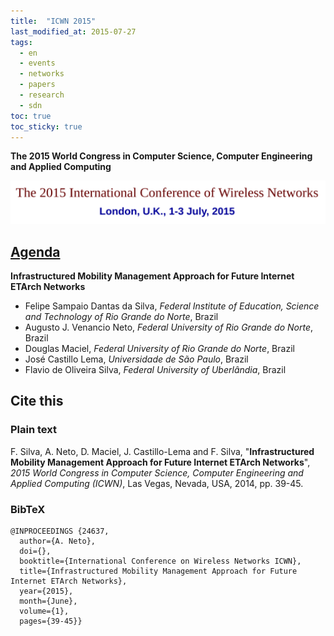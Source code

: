 ```yaml
---
title:  "ICWN 2015"
last_modified_at: 2015-07-27
tags:
  - en
  - events
  - networks
  - papers
  - research
  - sdn
toc: true
toc_sticky: true
---
```


**The 2015 World Congress in Computer Science, Computer Engineering and Applied Computing**

[![](/assets/images/posts/2015-07-27-icwn15.png)](https://www.iaeng.org/WCE2015/ICWN2015.html)

## [Agenda](https://worldacademyofscience.org/worldcomp15/ws/program/icw29.html)

**Infrastructured Mobility Management Approach for Future Internet ETArch Networks**
 - Felipe Sampaio Dantas da Silva, *Federal Institute of Education, Science and Technology of Rio Grande do Norte*, Brazil
 - Augusto J. Venancio Neto, *Federal University of Rio Grande do Norte*, Brazil
 - Douglas Maciel, *Federal University of Rio Grande do Norte*, Brazil
 - José Castillo Lema, *Universidade de São Paulo*, Brazil
 - Flavio de Oliveira Silva, *Federal University of Uberlândia*, Brazil


## Cite this

### Plain text

F. Silva, A. Neto, D. Maciel, J. Castillo-Lema and F. Silva, "**Infrastructured Mobility Management Approach for Future Internet ETArch Networks**", *2015 World Congress in Computer Science, Computer Engineering and Applied Computing (ICWN)*, Las Vegas, Nevada, USA, 2014, pp. 39-45.

### BibTeX

```
@INPROCEEDINGS {24637,
  author={A. Neto},
  doi={},
  booktitle={International Conference on Wireless Networks ICWN},
  title={Infrastructured Mobility Management Approach for Future Internet ETArch Networks},
  year={2015},
  month={June},
  volume={1},
  pages={39-45}}
```